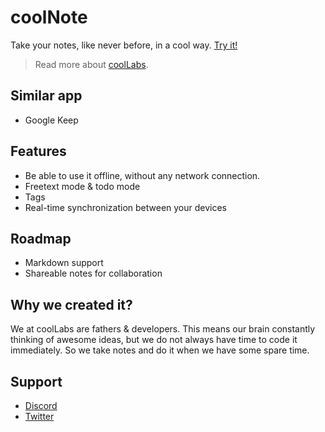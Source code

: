 # coolNote

Take your notes, like never before, in a cool way.
[Try it!](https://note.coollabs.io)

> Read more about [coolLabs](https://coollabs.io).

## Similar app
- Google Keep

## Features
- Be able to use it offline, without any network connection.
- Freetext mode & todo mode
- Tags
- Real-time synchronization between your devices

## Roadmap
- Markdown support
- Shareable notes for collaboration

## Why we created it?
We at coolLabs are fathers & developers. This means our brain constantly thinking of awesome ideas, but we do not always have time to code it immediately. So we take notes and do it when we have some spare time.

## Support
- [Discord](https://discord.gg/bvS3WhR)
- [Twitter](https://twitter.com/coollabsio)

